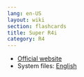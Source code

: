```yaml
---
lang: en-US
layout: wiki
section: flashcards
title: Super R4i
category: R4
---
```


- [Official website](http://www.super4i.com/)
- System files: [English](https://github.com/DS-Homebrew/Flashcard-Firmware-Archive/blob/master/21785-SuperR4i_v1.20_English.zip?raw=true)
